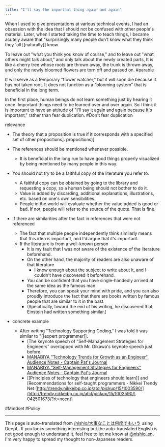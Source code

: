 ```yaml
---
title: "I'll say the important thing again and again"
---
```


When I used to give presentations at various technical events, I had an obsession with the idea that I should not be confused with other people's material.
Later, when I started taking the time to teach things, I became acutely aware that "surprisingly many people don't know what they think they 'all [[naturally]] know.

To leave out "what you think you know of course," and to leave out "what others might talk about," and only talk about the newly created parts,
It is like a cherry tree whose roots are thrown away, the trunk is thrown away, and only the newly bloomed flowers are torn off and passed on. #parable

It will serve as a temporary "flower watcher," but it will soon die because it has not taken root.
It does not function as a "blooming system" that is beneficial in the long term.

In the first place, human beings do not learn something just by hearing it once. Important things need to be learned over and over again.
So I think it is important to have an attitude of "I'll say it again and again because it's important," rather than fear duplication.
#Don't fear duplication

relevance
- The theory that a proposition is true if it corresponds with a specified set of other propositions]. propositions)]
- The references should be mentioned whenever possible.
    - It is beneficial in the long run to have good things properly visualized by being mentioned by many people in this way.
- You should not try to be a faithful copy of the literature you refer to.
    - A faithful copy can be obtained by going to the library and requesting a copy, so a human being should not bother to do it.
    - Value is added by discarding, additional explanations, illustrations, etc. based on one's own sensibilities.
    - People in the world will evaluate whether the value added is good or bad. If not, people will refer to the source of the quote. That is fine.
- If there are similarities after the fact in references that were not referenced
    - The fact that multiple people independently think similarly means that this idea is important, and I'd argue that it's important.
    - If the literature is from a well-known person
        - It is my fault that I was not aware of the existence of the literature beforehand.
        - On the other hand, the majority of readers are also unaware of that literature
            - I know enough about the subject to write about it, and I couldn't have discovered it beforehand.
        - You can be confident that you have single-handedly arrived at the same idea as the famous man.
        - Therefore, you can speak your mind with pride, and you can also proudly introduce the fact that there are books written by famous people that are similar to it in the past.
        - (Specifically, toward the end of his writing, he discovered that Einstein had written something similar.)

- concrete example
    - After writing "Technology Supporting Coding," I was told it was similar to "[[expert programmer]].
        - [The keynote speech of "Self-Management Strategies for Engineers" overlapped with Mr. Oikawa's keynote speech just before.
        - [MANABIYA "Technology Trends for Growth as an Engineer" Audience Notes - Captain Pat's Journal](https://taityo-diary.hatenablog.jp/entry/2018/03/27/001011)
        - [MANABIYA "Self-Management Strategies for Engineers" Audience Notes - Captain Pat's Journal](https://taityo-diary.hatenablog.jp/entry/2018/03/25/133644)
        - [[Principles of technology that engineers should learn]] and [Recommendations for self-taught programmers - Nikkei Trendy Net [http://trendy.nikkeibp.co.jp/atcl/pickup/15/1003590/](http://trendy.nikkeibp.co.jp/atcl/pickup/15/1003590/) 042501673/?rt=nocnt]

#Mindset #Policy

---
This page is auto-translated from [/nishio/大事なことは何度でもいう](https://scrapbox.io/nishio/大事なことは何度でもいう) using DeepL. If you looks something interesting but the auto-translated English is not good enough to understand it, feel free to let me know at [@nishio_en](https://twitter.com/nishio_en). I'm very happy to spread my thought to non-Japanese readers.